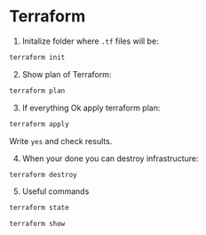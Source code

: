 # Terraform

1. Initalize folder where `.tf` files will be:

```sh
terraform init
```

2. Show plan of Terraform:

```sh
terraform plan
```

3. If everything Ok apply terraform plan:

```sh
terraform apply
```

Write `yes` and check results.

4. When your done you can destroy infrastructure:

```sh
terraform destroy
```

5. Useful commands

```sh
terraform state
```
```sh
terraform show
```
